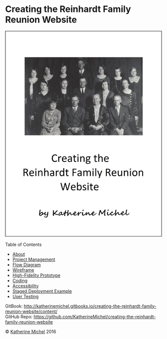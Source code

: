# Creating the Reinhardt Family Reunion Website

![](cover.jpg)

Table of Contents
* [About](README.md)
* [Project Management](project-management.md)
* [Flow Diagram](flow-diagram.md)
* [Wireframe](wireframes.md)
* [High-Fidelity Prototype](high-fidelity-prototype.md)
* [Coding](coding.md)
* [Accessibility](accessibility.md)
* [Staged Deployment Example](staged-deployment-example.md)
* [User Testing](user-testing.md)

GitBook: http://katherinemichel.gitbooks.io/creating-the-reinhardt-family-reunion-website/content/
<br> 
GitHub Repo: https://github.com/KatherineMichel/creating-the-reinhardt-family-reunion-website

© [Katherine Michel](https://twitter.com/katimichel) 2016
